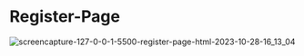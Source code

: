 # Register-Page
![screencapture-127-0-0-1-5500-register-page-html-2023-10-28-16_13_04](https://github.com/savan-patel-33/Register-Page/assets/144118183/deecead0-902d-4906-97e1-75c7fc2adfc4)
